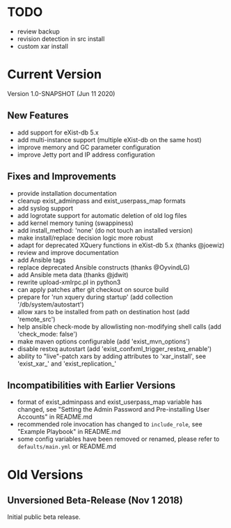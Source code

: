 # TODO

* review backup
* revision detection in src install
* custom xar install

# Current Version

Version 1.0-SNAPSHOT (Jun 11 2020)

## New Features

* add support for eXist-db 5.x
* add multi-instance support (multiple eXist-db on the same host)
* improve memory and GC parameter configuration
* improve Jetty port and IP address configuration

## Fixes and Improvements

* provide installation documentation
* cleanup exist_adminpass and exist_userpass_map formats
* add syslog support
* add logrotate support for automatic deletion of old log files
* add kernel memory tuning (swappiness)
* add install_method: 'none' (do not touch an installed version)
* make install/replace decision logic more robust
* adapt for deprecated XQuery functions in eXist-db 5.x (thanks @joewiz)
* review and improve documentation
* add Ansible tags
* replace deprecated Ansible constructs (thanks @OyvindLG)
* add Ansible meta data (thanks @jdwit)
* rewrite upload-xmlrpc.pl in python3
* can apply patches after git checkout on source build
* prepare for 'run xquery during startup' (add collection '/db/system/autostart')
* allow xars to be installed from path on destination host (add 'remote_src')
* help ansible check-mode by allowlisting non-modifying shell calls (add 'check_mode: false')
* make maven options configurable (add 'exist_mvn_options')
* disable restxq autostart (add 'exist_confxml_trigger_restxq_enable')
* ability to "live"-patch xars by adding attributes to 'xar_install', see 'exist_xar_' and 'exist_replication_'

## Incompatibilities with Earlier Versions

* format of exist_adminpass and exist_userpass_map variable has changed, see "Setting the Admin Password and Pre-installing User Accounts" in README.md
* recommended role invocation has changed to `include_role`, see "Example Playbook" in README.md
* some config variables have been removed or renamed, please refer to `defaults/main.yml` or README.md

# Old Versions

## Unversioned Beta-Release (Nov 1 2018)

Initial public beta release.
